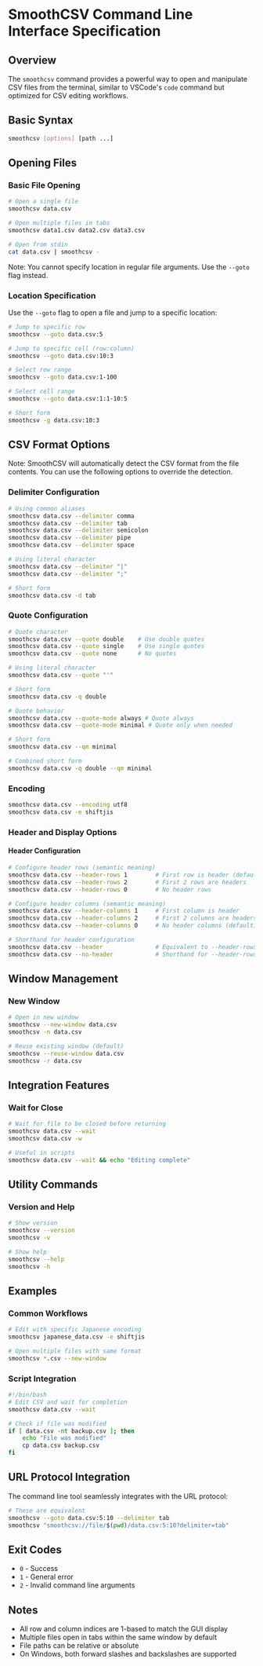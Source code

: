 # SmoothCSV Command Line Interface Specification

## Overview
The `smoothcsv` command provides a powerful way to open and manipulate CSV files from the terminal, similar to VSCode's `code` command but optimized for CSV editing workflows.

## Basic Syntax
```bash
smoothcsv [options] [path ...]
```

## Opening Files

### Basic File Opening
```bash
# Open a single file
smoothcsv data.csv

# Open multiple files in tabs
smoothcsv data1.csv data2.csv data3.csv

# Open from stdin
cat data.csv | smoothcsv -
```

Note: You cannot specify location in regular file arguments. Use the `--goto` flag instead.

### Location Specification

Use the `--goto` flag to open a file and jump to a specific location:

```bash
# Jump to specific row
smoothcsv --goto data.csv:5

# Jump to specific cell (row:column)
smoothcsv --goto data.csv:10:3

# Select row range
smoothcsv --goto data.csv:1-100

# Select cell range
smoothcsv --goto data.csv:1:1-10:5

# Short form
smoothcsv -g data.csv:10:3
```

## CSV Format Options

Note: SmoothCSV will automatically detect the CSV format from the file contents. You can use the following options to override the detection.

### Delimiter Configuration
```bash
# Using common aliases
smoothcsv data.csv --delimiter comma
smoothcsv data.csv --delimiter tab
smoothcsv data.csv --delimiter semicolon
smoothcsv data.csv --delimiter pipe
smoothcsv data.csv --delimiter space

# Using literal character
smoothcsv data.csv --delimiter "|"
smoothcsv data.csv --delimiter ";"

# Short form
smoothcsv data.csv -d tab
```

### Quote Configuration
```bash
# Quote character
smoothcsv data.csv --quote double    # Use double quotes
smoothcsv data.csv --quote single    # Use single quotes
smoothcsv data.csv --quote none      # No quotes

# Using literal character
smoothcsv data.csv --quote "'"

# Short form
smoothcsv data.csv -q double

# Quote behavior
smoothcsv data.csv --quote-mode always # Quote always
smoothcsv data.csv --quote-mode minimal # Quote only when needed

# Short form
smoothcsv data.csv --qm minimal

# Combined short form
smoothcsv data.csv -q double --qm minimal
```

### Encoding
```bash
smoothcsv data.csv --encoding utf8
smoothcsv data.csv -e shiftjis
```

### Header and Display Options

#### Header Configuration
```bash
# Configure header rows (semantic meaning)
smoothcsv data.csv --header-rows 1        # First row is header (default: auto-detect)
smoothcsv data.csv --header-rows 2        # First 2 rows are headers
smoothcsv data.csv --header-rows 0        # No header rows

# Configure header columns (semantic meaning)
smoothcsv data.csv --header-columns 1     # First column is header
smoothcsv data.csv --header-columns 2     # First 2 columns are headers
smoothcsv data.csv --header-columns 0     # No header columns (default)

# Shorthand for header configuration
smoothcsv data.csv --header               # Equivalent to --header-rows 1
smoothcsv data.csv --no-header            # Shorthand for --header-rows 0
```

## Window Management

### New Window
```bash
# Open in new window
smoothcsv --new-window data.csv
smoothcsv -n data.csv

# Reuse existing window (default)
smoothcsv --reuse-window data.csv
smoothcsv -r data.csv
```

## Integration Features

### Wait for Close
```bash
# Wait for file to be closed before returning
smoothcsv data.csv --wait
smoothcsv data.csv -w

# Useful in scripts
smoothcsv data.csv --wait && echo "Editing complete"
```

## Utility Commands

### Version and Help
```bash
# Show version
smoothcsv --version
smoothcsv -v

# Show help
smoothcsv --help
smoothcsv -h
```

## Examples

### Common Workflows

```bash
# Edit with specific Japanese encoding
smoothcsv japanese_data.csv -e shiftjis

# Open multiple files with same format
smoothcsv *.csv --new-window
```

### Script Integration

```bash
#!/bin/bash
# Edit CSV and wait for completion
smoothcsv data.csv --wait

# Check if file was modified
if [ data.csv -nt backup.csv ]; then
    echo "File was modified"
    cp data.csv backup.csv
fi
```

## URL Protocol Integration

The command line tool seamlessly integrates with the URL protocol:

```bash
# These are equivalent
smoothcsv --goto data.csv:5:10 --delimiter tab
smoothcsv "smoothcsv://file/$(pwd)/data.csv:5:10?delimiter=tab"
```

## Exit Codes

- `0` - Success
- `1` - General error
- `2` - Invalid command line arguments

## Notes

- All row and column indices are 1-based to match the GUI display
- Multiple files open in tabs within the same window by default
- File paths can be relative or absolute
- On Windows, both forward slashes and backslashes are supported
